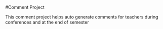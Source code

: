 #Comment Project

This comment project helps auto generate comments for teachers during conferences and at the end of semester
